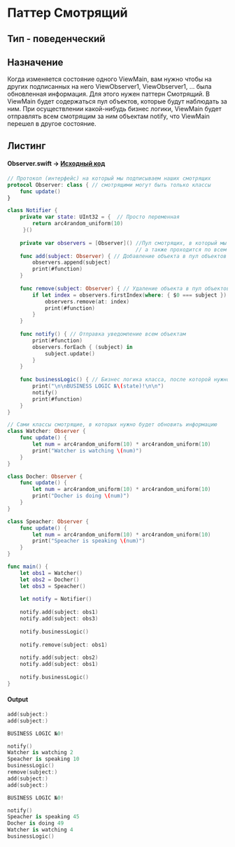 # Паттер Смотрящий

## Тип - поведенческий

## Назначение
Когда изменяется состояние одного ViewMain, вам нужно чтобы на других подписанных на него ViewObserver1, ViewObserver1, ... была обновленная информация. Для этого нужен паттерн Смотрящий. В ViewMain будет содержаться пул объектов, которые будут наблюдать за ним. При осуществлении какой-нибудь бизнес логики, ViewMain будет отправлять всем смотрящим за ним объектам notify, что ViewMain перешел в другое состояние.

## Листинг
#### Observer.swift -> [Исходный код](https://github.com/timoninas/design-patterns/blob/master/Behavioral%20Patterns/Observer/Observer.swift)
```Swift
// Протокол (интерфейс) на который мы подписываем наших смотрящих
protocol Observer: class { // смотрящими могут быть только классы
    func update()
}

class Notifier {
    private var state: UInt32 = {  // Просто переменная 
        return arc4random_uniform(10)
     }()
    
    private var observers = [Observer]() //Пул смотрящих, в который мы будем их добавлять и удалять
                                         // а также проходится по всем и уведомлять их об изменении
    func add(subject: Observer) { // Добавление объекта в пул объектов
        observers.append(subject)
        print(#function)
    }
    
    func remove(subject: Observer) { // Удаление объекта в пул объектов
        if let index = observers.firstIndex(where: { $0 === subject }) {
            observers.remove(at: index)
            print(#function)
        }
    }
    
    func notify() { // Отправка уведомление всем объектам
        print(#function)
        observers.forEach { (subject) in
            subject.update()
        }
    }
    
    func businessLogic() { // Бизнес логика класса, после которой нужно отправит уведомления
        print("\n\nBUSINESS LOGIC №\(state)!\n\n")
        notify()
        print(#function)
    }
}

// Сами классы смотрящие, в которых нужно будет обновить информацию 
class Watcher: Observer {  
    func update() {
        let num = arc4random_uniform(10) * arc4random_uniform(10)
        print("Watcher is watching \(num)")
    }
}

class Docher: Observer {
    func update() {
        let num = arc4random_uniform(10) * arc4random_uniform(10)
        print("Docher is doing \(num)")
    }
}

class Speacher: Observer {
    func update() {
        let num = arc4random_uniform(10) * arc4random_uniform(10)
        print("Speacher is speaking \(num)")
    }
}

func main() {
    let obs1 = Watcher()
    let obs2 = Docher()
    let obs3 = Speacher()
    
    let notify = Notifier()
    
    notify.add(subject: obs1)
    notify.add(subject: obs3)
    
    notify.businessLogic()
    
    notify.remove(subject: obs1)
    
    notify.add(subject: obs2)
    notify.add(subject: obs1)
    
    notify.businessLogic()
}
```
#### Output
```Swift
add(subject:)
add(subject:)

BUSINESS LOGIC №0!

notify()
Watcher is watching 2
Speacher is speaking 10
businessLogic()
remove(subject:)
add(subject:)
add(subject:)

BUSINESS LOGIC №0!

notify()
Speacher is speaking 45
Docher is doing 49
Watcher is watching 4
businessLogic()
```
